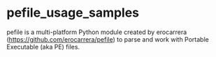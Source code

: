 # pefile_usage_samples
pefile is a multi-platform Python module created by erocarrera (https://github.com/erocarrera/pefile) to parse and work with Portable Executable (aka PE) files.
